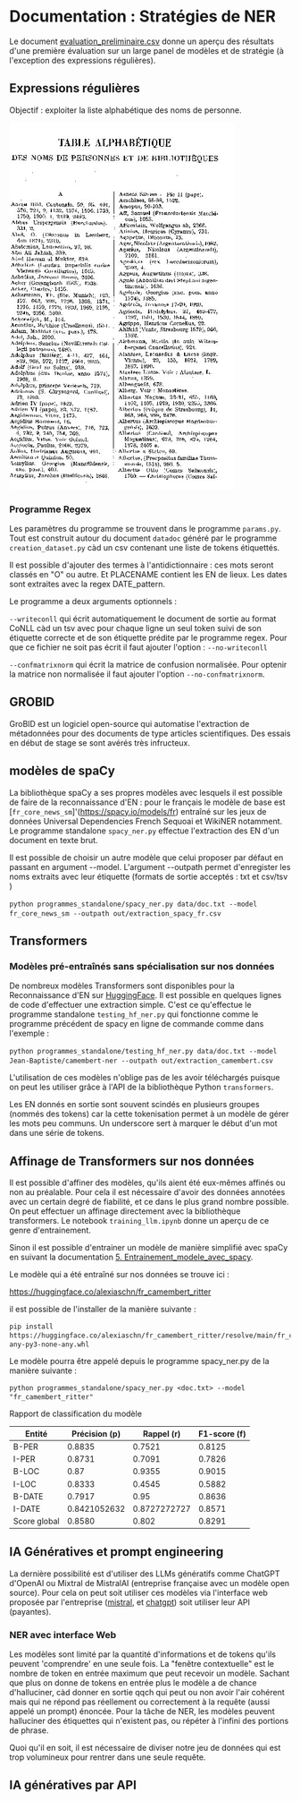 # Documentation : Stratégies de NER

Le document [evaluation_preliminaire.csv](evaluation_preliminaire.csv) donne un aperçu des résultats d'une première évaluation sur un large panel de modèles et de stratégie (à l'exception des expressions régulières). 

## Expressions régulières

Objectif : exploiter la liste alphabétique des noms de personne.  

![liste_alpha](images/table_alpha.jpg)

### Programme Regex

Les paramètres du programme se trouvent dans le programme ```params.py```. Tout est construit autour du document ```datadoc``` généré par le programme ```creation_dataset.py``` càd un csv contenant une liste de tokens étiquettés.

Il est possible d'ajouter des termes à l'antidictionnaire : ces mots seront classés en "O" ou autre. Et PLACENAME contient les EN de lieux. Les dates sont extraites avec la regex DATE_pattern. 

Le programme a deux arguments optionnels :

 ```--writeconll``` qui écrit automatiquement le document de sortie au format CoNLL càd un tsv avec pour chaque ligne un seul token suivi de son étiquette correcte et de son étiquette prédite par le programme regex. Pour que ce fichier ne soit pas écrit il faut ajouter l'option : ```--no-writeconll```


```--confmatrixnorm``` qui écrit la matrice de confusion normalisée. Pour optenir la matrice non normalisée il faut ajouter l'option ```--no-confmatrixnorm```. 



## GROBID

GroBID est un logiciel open-source qui automatise l'extraction de métadonnées pour des documents de type articles scientifiques. Des essais en début de stage se sont avérés très infructeux. 

## modèles de spaCy


La bibliothèque spaCy a ses propres modèles avec lesquels il est possible de faire de la reconnaissance d'EN : pour le français le modèle de base est [```fr_core_news_sm```]'(https://spacy.io/models/fr) entraîné sur les jeux de données Universal Dependencies French Sequoai et WikiNER notamment. 
Le programme standalone ```spacy_ner.py``` effectue l'extraction des EN d'un document en texte brut. 

Il est possible de choisir un autre modèle que celui proposer par défaut en passant en argument --model. L'argument --outpath permet d'enregister les noms extraits avec leur étiquette (formats de sortie acceptés : txt et csv/tsv )


```python programmes_standalone/spacy_ner.py data/doc.txt --model fr_core_news_sm --outpath out/extraction_spacy_fr.csv```


## Transformers

### Modèles pré-entraînés sans spécialisation sur nos données

De nombreux modèles Transformers sont disponibles pour la Reconnaissance d'EN sur [HuggingFace](https://huggingface.co/). Il est possible en quelques lignes de code d'effectuer une extraction simple. C'est ce qu'effectue le programme standalone ```testing_hf_ner.py``` qui fonctionne comme le programme précédent de spacy en ligne de commande comme dans l'exemple : 

```python programmes_standalone/testing_hf_ner.py data/doc.txt --model Jean-Baptiste/camembert-ner --outpath out/extraction_camembert.csv```

L'utilisation de ces modèles n'oblige pas de les avoir téléchargés puisque on peut les utiliser grâce à l'API de la bibliothèque Python ```transformers```. 

Les EN donnés en sortie sont souvent scindés en plusieurs groupes (nommés des tokens) car la cette tokenisation permet à un modèle de gérer les mots peu communs. Un underscore sert à marquer le début d'un mot dans une série de tokens.  

## Affinage de Transformers sur nos données

Il est possible d'affiner des modèles, qu'ils aient été eux-mêmes affinés ou non au préalable. Pour cela il est nécessaire d'avoir des données annotées avec un certain degré de fiabilité, et ce dans le plus grand nombre possible. On peut effectuer un affinage directement avec la bibliothèque transformers. Le notebook ```training_llm.ipynb``` donne un aperçu de ce genre d'entrainement. 

Sinon il est possible d'entrainer un modèle de manière simplifié avec spaCy en suivant la documentation [5. Entrainement_modele_avec_spacy](/documentation/5.Entrainement_modele_avec_spacy.md). 


Le modèle qui a été entraîné sur nos données se trouve ici : 

https://huggingface.co/alexiaschn/fr_camembert_ritter

il est possible de l'installer de la manière suivante : 
```
pip install https://huggingface.co/alexiaschn/fr_camembert_ritter/resolve/main/fr_camembert_ritter-any-py3-none-any.whl
```

Le modèle pourra être appelé depuis le programme spacy_ner.py de la manière suivante : 

```
python programmes_standalone/spacy_ner.py <doc.txt> --model "fr_camembert_ritter"
```


Rapport de classification du modèle 



| Entité       | Précision (p)   | Rappel (r)   | F1-score (f)  |
|--------------|-----------------|--------------|--------------|
| B-PER        | 0.8835   | 0.7521 | 0.8125       |
| I-PER        | 0.8731    | 0.7091 | 0.7826 |
| B-LOC        | 0.87            | 0.9355  | 0.9015 |
| I-LOC        | 0.8333    | 0.4545 | 0.5882 |
| B-DATE       | 0.7917    | 0.95         | 0.8636 |
| I-DATE       | 0.8421052632    | 0.8727272727 | 0.8571 |
| Score global       | 0.8580    | 0.802  | 0.8291 |


## IA Génératives et prompt engineering

La dernière possibilité est d'utiliser des LLMs génératifs comme ChatGPT d'OpenAI ou Mixtral de MistralAI (entreprise française avec un modèle open source). Pour cela on peut soit utiliser ces modèles via l'interface web proposée par l'entreprise ([mistral](https://chat.mistral.ai/), et [chatgpt](chat.openai.com)) soit utiliser leur API (payantes). 


### NER avec interface Web

Les modèles sont limité par la quantité d'informations et de tokens qu'ils peuvent 'comprendre' en une seule fois. La "fenêtre contextuelle" est le nombre de token en entrée maximum que peut recevoir un modèle. Sachant que plus on donne de tokens en entrée plus le modèle a de chance d'halluciner, càd donner en sortie qqch qui peut ou non avoir l'air cohérent mais qui ne répond pas réellement ou correctement à la requête (aussi appelé un prompt) énoncée. Pour la tâche de NER, les modèles peuvent halluciner des étiquettes qui n'existent pas, ou répéter à l'infini des portions de phrase. 

Quoi qu'il en soit, il est nécessaire de diviser notre jeu de données qui est trop volumineux pour rentrer dans une seule requête. 



## IA génératives par API
